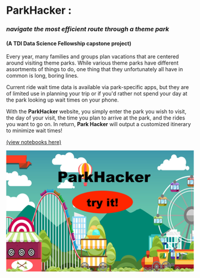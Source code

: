 # **ParkHacker** :
### _navigate the most efficient route through a theme park_

#### (A TDI Data Science Fellowship capstone project)

Every year, many families and groups plan vacations that are centered around visiting theme parks.  While various theme parks have different assortments of things to do, one thing that they unfortunately all have in common is long, boring lines.

Current ride wait time data is available via park-specific apps, but they are of limited use in planning your trip or if you'd rather not spend your day at the park looking up wait times on your phone.


With the **ParkHacker** website, you simply enter the park you wish to visit, the day of your visit, the time you plan to arrive at the park, and the rides you want to go on.  In return, **Park Hacker** will output a customized itinerary to minimize wait times!

[(view notebooks here)](https://mybinder.org/v2/gh/MelHaley/binder-framework/master/Park-Hacker)


[![ParkHacker](try-ParkHacker.png)](https://mybinder.org/v2/gh/MelHaley/binder-framework/master)
